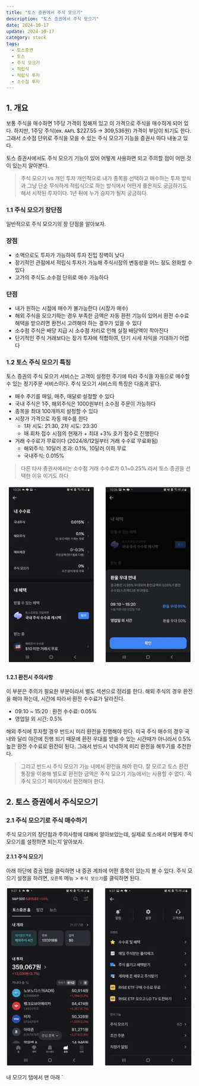 ```yaml
---
title: "토스 증권에서 주식 모으기"
description: "토스 증권에서 주식 모으기"
date: 2024-10-17
update: 2024-10-17
category: stock
tags:
  - 토스증권
  - 토스
  - 주식 모으기
  - 적립식
  - 적립식 투자
  - 소수점 투자
---
```


## 1. 개요

보통 주식을 매수하면 1주당 가격이 정해져 있고 이 가격으로 주식을 매수하게 되어 있다. 하지만, 1주당 주식(ex. `AAPL` $227.55 → 309,536원) 가격이 부담이 되기도 한다. 그래서 소수점 단위로 주식을 모을 수 있는 주식 모으기 기능을 증권사 마다 내놓고 있다.

토스 증권사에서도 주식 모으기 기능이 있어 어떻게 사용하면 되고 주의할 점이 어떤 것이 있는지 알아본다.

> 주식 모으기 vs 개인 투자 개인적으로 내가 종목을 선택하고 매수하는 투자 방식과 그냥 단순 무식하게 적립식으로 하는 방식에서 어떤게 좋은지도 궁금하기도 해서 시작된 투자이다. 1년 뒤에 누가 승자가 될지 궁금하다.

### 1.1 주식 모으기 장단점

일반적으로 주식 모으기의 장 단점을 알아보자.

### 장점

- 소액으로도 투자가 가능하여 투자 진입 장벽이 낮다
- 장기적인 관점에서 적립식 투자가 가능해 주식시장의 변동성을 어느 정도 완화할 수 있다
- 고가의 주식도 소수점 단위로 매수 가능하다

### 단점

- 내가 원하는 시점에 매수가 불가능한다 (시장가 매수)
- 해외 주식을 모으기하는 경우 부족한 금액은 자동 환전 기능이 있어서 환전 수수료 해택을 받으려면 환전시 고려해야 하는 경우가 있을 수 있다
- 소수점 주식은 배당 지급 시 소수점 처리로 인해 실질 배당액이 작아진다
- 단기적인 주식 거래보다는 장기 투자에 적합하여, 단기 시세 차익을 기대하기 어렵다

### 1.2 토스 주식 모으기 특징

토스 증권의 주식 모으기 서비스는 고객이 설정한 주기에 따라 주식을 자동으로 매수할 수 있는 정기주문 서비스이다. 주식 모으기 서비스의 특징은 다음과 같다.

- 매수 주기를 매일, 매주, 매달로 설정할 수 있다
- 국내 주식은 1주, 해외주식은 1000원부터 소수점 주문이 가능하다
- 종목을 최대 100개까지 설정할 수 있다
- 시장가 가격으로 자동 매수를 한다
  - 1차 시도: 21:30, 2차 시도: 23:30
  - 매 회차 접수 시점의 현재가 + 최대 +3% 호가 접수로 진행한다
- 거래 수수료가 무료이다 (2024/8/12일부터 거래 수수료 무료화됨)
  - 해외주식: 10달러 초과: 0.1%, 10달러 이하 무료
  - 국내주식: 0.015%

> 다른 타사 증권사에서는 소수점 거래 수수료가 0.1~0.25% 라서 토스 증권을 선택한 이유 이기도 하다

![](image-20241017003431645.png)

#### 1.2.1 환전시 주의사항

이 부분은 주의가 필요한 부분이라서 별도 섹션으로 정리를 한다. 해외 주식의 경우 환전을 해야 하는데, 시간에 따라서 환전 수수료가 달라진다.

- 09:10 ~ 15:20 : 환전 수수료: 0.05%
- 영업일 외 시간: 0.5%

해외 주식에 투자할 경우 반드시 미리 환전을 진행해야 한다. 미국 주식 매수의 경우 국내와 달리 야간에 진행 되기 때문에 환전 우대를 받을 수 있는 시간때가 아니라서 0.5% 높은 환전 수수료로 환전이 된다. 그래서 반드시 넉넉하게 미리 환전을 해두기를 추천한다.

> 그리고 반드시 주식 모으기 기능 내에서 환전을 해야 한다. 잘 모르고 토스 환전 통장을 이용해 별도로 환전한 금액은 주식 모으기 기능에서는 사용할 수 없다. 꼭 주식 모으기 페이지에서 환전해야 한다.

## 2. 토스 증권에서 주식모으기

### 2.1 주식 모으기로 주식 매수하기

주식 모으기의 장단점과 주의사항에 대해서 알아보았는데, 실제로 토스에서 어떻게 주식 모으기를 설정하면 되는지 알아보자.

#### 2.1.1 주식 모으기

아래 하단에 증권 탭을 클릭하면 내 증권 계좌에 어떤 종목이 있는지 볼 수 있다. 주식 모으기 설정을 하려면, `오른쪽` 메뉴 > `주식 모으기`를 클릭하면 된다.

![](image-20241017003445061.png)

내 모으기 탭에서 맨 아래 `